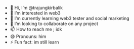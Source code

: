 - 👋 Hi, I’m @trajungkirbalik
- 👀 I’m interested in web3
- 🌱 I’m currently learning web3 tester and social marketing
- 💞️ I’m looking to collaborate on any project
- 📫 How to reach me ; idk
- 😄 Pronouns: him
- ⚡ Fun fact: im still learn

<!---
trajungkirbalik/trajungkirbalik is a ✨ special ✨ repository because its `README.md` (this file) appears on your GitHub profile.
You can click the Preview link to take a look at your changes.
--->
